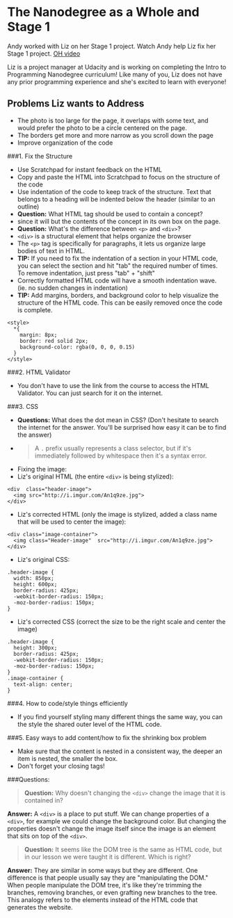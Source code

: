 The Nanodegree as a Whole and Stage 1
==========================================

Andy worked with Liz on her Stage 1 project. Watch Andy help Liz fix her Stage 1 project. [OH video](https://plus.google.com/events/cmtb5ijlk7s3jerqhq7op7jnfjo?authkey=COzZjMbU_baxrwE)

Liz is a project manager at Udacity and is working on completing the Intro to Programming  Nanodegree curriculum! Like many of you, Liz does not have any prior programming experience and she's excited to learn with everyone!

Problems Liz wants to Address
-----------------------------
  * The photo is too large for the page, it overlaps with some text, and would prefer the  photo to be a circle centered on the page.
  * The borders get more and more narrow as you scroll down the page
  * Improve organization of the code

###1. Fix the Structure
  * Use Scratchpad for instant feedback on the HTML
  * Copy and paste the HTML into Scratchpad to focus on the structure of the code
  * Use indentation of the code to keep track of the structure. Text that belongs to a  heading will be indented below the header (similar to an outline)
  * **Question:** What HTML tag should be used to contain a concept?
   * <div> since it will but the contents of the concept in its own box on the page.
  * **Question:** What's the difference between ```<p>``` and ```<div>```?
   * ```<div>``` is a structural element that helps organize the browser
   * The ```<p>``` tag is specifically for paragraphs, it lets us organize large bodies of text in HTML.
  * **TIP:** If you need to fix the indentation of a section in your HTML code, you can select  the section and hit "tab" the required number of times. To remove indentation, just press "tab" + "shift"
  * Correctly formatted HTML code will have a smooth indentation wave. (ie. no sudden changes  in indentation)
  * **TIP:** Add margins, borders, and background color to help visualize the structure of the  HTML code. This can be easily removed once the code is complete.
```
<style>
  *{
    margin: 8px;
    border: red solid 2px;
    background-color: rgba(0, 0, 0, 0.15)
  }
</style>
```

###2. HTML Validator
  * You don't have to use the link from the course to access the HTML Validator. You can just  search for it on the internet.

###3. CSS
  * **Questions:** What does the dot mean in CSS? (Don't hesitate to search the internet for  the answer. You'll be surprised how easy it can be to find the answer)
   *  >A ```.``` prefix usually represents a class selector, but if it's immediately followed   by whitespace then it's a syntax error.
  * Fixing the image:
   * Liz's original HTML (the entire ```<div>``` is being stylized):

```
<div  class="header-image">
  <img src="http://i.imgur.com/An1q9ze.jpg">
</div>
```

   * Liz's corrected HTML (only the image is stylized, added a class name that will be used to center the image):

```
<div class="image-container">
  <img class="Header-image"  src="http://i.imgur.com/An1q9ze.jpg">
</div>
```

   * Liz's original CSS:

```
.header-image {
  width: 850px;
  height: 600px;
  border-radius: 425px;
  -webkit-border-radius: 150px;
  -moz-border-radius: 150px;
}
```

   * Liz's corrected CSS (correct the size to be the right scale and center the image)

```
.header-image {
  height: 300px;
  border-radius: 425px;
  -webkit-border-radius: 150px;
  -moz-border-radius: 150px;
}
.image-container {
  text-align: center;
}
```

###4. How to code/style things efficiently
  * If you find yourself styling many different things the same way, you can the style the shared  outer level of the HTML code.

###5. Easy ways to add content/how to fix the shrinking box problem
  * Make sure that the content is nested in a consistent way, the deeper an item is nested, the smaller the box.
  * Don't forget your closing tags!

###Questions:
>**Question:** Why doesn't changing the ```<div>``` change the image that it is contained in?

**Answer:**
A ```<div>``` is a place to put stuff. We can change properties of a ```<div>```, for example we  could change the background color. But changing the properties doesn't change the image itself since the image is  an element that sits on top of the ```<div>```.

>**Question:** It seems like the DOM tree is the same as HTML code, but in our lesson we were  taught it is different. Which is right?

**Answer:** They are similar in some ways but they are different. One difference is that people  usually say they are "manipulating the DOM." When people manipulate the DOM tree, it's like they're trimming the branches,  removing branches, or even grafting new branches to the tree. This analogy refers to the elements instead of  the HTML code that generates the website.

